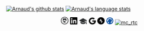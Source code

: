 [![Arnaud's github stats](https://github-readme-stats.vercel.app/api?username=arntanguy)](https://github.com/anuraghazra/github-readme-stats)
[![Arnaud's language stats](https://github-readme-stats.vercel.app/api/top-langs/?username=arntanguy&hide=javascript)](https://github.com/anuraghazra/github-readme-stats)

<p align="center">
  <a href="https://github.com/arntanguy/"><img src="https://github.com/arntanguy/arntanguy/blob/main/social-icons/Github.png" width="4.25%" height="4.25%" alt="Github"></a>
  <a href="https://www.linkedin.com/in/arnaud-tanguy/"><img src="https://github.com/arntanguy/arntanguy/blob/main/social-icons/LinkedIn.png" width="4%" height="4%" alt="LinkedIn"></a>
  <a href="https://scholar.google.it/citations?user=SeWUqycAAAAJ&hl=en"><img src="https://github.com/arntanguy/arntanguy/blob/main/social-icons/Scholar.png" width="4.5%" height="4.5%" alt="Scholar"></a>
  <a href="mailto:arn.tanguy@gmail.com?subject=Hello Arnaud"><img src="https://github.com/arntanguy/arntanguy/blob/main/social-icons/Google.png" width="3.75%" height="3.75%" alt="Gmail"></a>
  <a href="https://www.strava.com/athletes/71520559"><img src="https://github.com/arntanguy/arntanguy/blob/main/social-icons/Strava.png" width="4%" height="4%" alt="Strava"></a>
   <a href="https://jrl-umi3218.github.io/mc_rtc"><img src="https://github.com/arntanguy/arntanguy/blob/main/logo.png" width="4%" height="4%" alt="mc_rtc"></a>
   <a href="https://arntanguy.github.io/blog/"><img src="https://github.com/arntanguy/blog/blob/master/assets/img/favicon/favicon.ico" title="Blog" width="4%" height="4%" alt="mc_rtc"></a>
</p>

<!--
**arntanguy/arntanguy** is a ✨ _special_ ✨ repository because its `README.md` (this file) appears on your GitHub profile.

Here are some ideas to get you started:

- 🔭 I’m currently working on ...
- 🌱 I’m currently learning ...
- 👯 I’m looking to collaborate on ...
- 🤔 I’m looking for help with ...
- 💬 Ask me about ...
- 📫 How to reach me: ...
- 😄 Pronouns: ...
- ⚡ Fun fact: ...
-->
